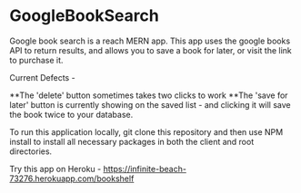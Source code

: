 # GoogleBookSearch

Google book search is a reach MERN app. This app uses the google books API to return results, and allows you to save a book for later, or visit the link to purchase it. 

Current Defects - 

**The 'delete' button sometimes takes two clicks to work
**The 'save for later' button is currently showing on the saved list - and clicking it will save the book twice to your database. 

To run this application locally, git clone this repository and then use NPM install to install all necessary packages in both the client and root directories. 

Try this app on Heroku - https://infinite-beach-73276.herokuapp.com/bookshelf
